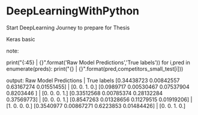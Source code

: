 # DeepLearningWithPython

Start DeepLearning Journey to prepare for Thesis

Keras basic













note:

print("{:45} | {}".format('Raw Model Predictions','True labels'))
for i,pred in enumerate(preds):
  print("{} | {}".format(pred,competitors_small_test[i]))
  
output:
Raw Model Predictions                         | True labels
[0.34438723 0.00842557 0.63167274 0.01551455] | [0. 0. 1. 0.]
[0.0989717  0.00530467 0.07537904 0.8203446 ] | [0. 0. 0. 1.]
[0.33512568 0.00785374 0.28132284 0.37569773] | [0. 0. 0. 1.]
[0.8547263  0.01328656 0.11279515 0.01919206] | [1. 0. 0. 0.]
[0.3540977  0.00867271 0.6223853  0.01484426] | [0. 0. 1. 0.]
